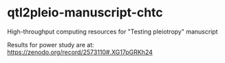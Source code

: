 # qtl2pleio-manuscript-chtc
High-throughput computing resources for "Testing pleiotropy" manuscript

Results for power study are at: https://zenodo.org/record/2573110#.XG17pGRKh24

